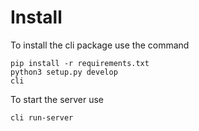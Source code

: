# Install
To install the cli package use the command
```
pip install -r requirements.txt
python3 setup.py develop
cli
```
To start the server use
```
cli run-server
```
